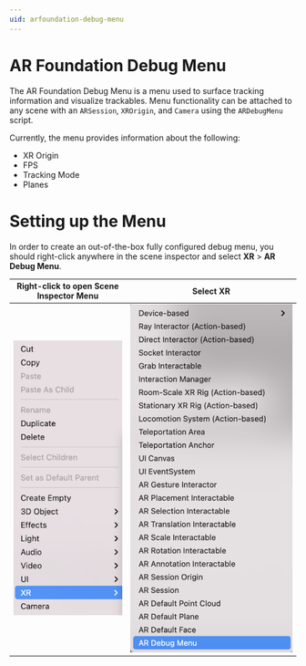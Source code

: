 ```yaml
---
uid: arfoundation-debug-menu
---
```


# AR Foundation Debug Menu

The AR Foundation Debug Menu is a menu used to surface tracking information and visualize trackables. Menu functionality can be attached to any scene with an `ARSession`, `XROrigin`, and `Camera` using the `ARDebugMenu` script.

Currently, the menu provides information about the following:
- XR Origin
- FPS
- Tracking Mode
- Planes

# Setting up the Menu

In order to create an out-of-the-box fully configured debug menu, you should right-click anywhere in the scene inspector and select **XR** &gt; **AR Debug Menu**.

Right-click to open Scene Inspector Menu       |  Select XR
:-------------------------:|:-------------------------:
![Scene Inspector Menu](images/ar-debug-menu-xr.png "Select XR")  |  ![XR Submenu](images/ar-debug-menu-scene-inspector.png "Select ARDebugMenu")
